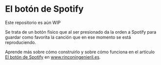 # El botón de Spotify

Este repositorio es aún WIP

Se trata de un botón físico que al ser presionado da la orden a Spotify para guardar como favorita la canción que en ese momento se está reproduciendo.

Aprende más sobre cómo construirlo y sobre cómo funciona en el artículo [El botón de Spotify]() en www.rinconingenieril.es.
